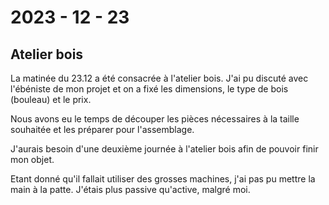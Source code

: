 # 2023 - 12 - 23

## Atelier bois

La matinée du 23.12 a été consacrée à l'atelier bois. J'ai pu discuté avec l'ébéniste de mon projet et on a fixé les dimensions, le type de bois (bouleau) et le prix.

Nous avons eu le temps de découper les pièces nécessaires à la taille souhaitée et les préparer pour l'assemblage. 

J'aurais besoin d'une deuxième journée à l'atelier bois afin de pouvoir finir mon objet. 

Etant donné qu'il fallait utiliser des grosses machines, j'ai pas pu mettre la main à la patte. J'étais plus passive qu'active, malgré moi.  

